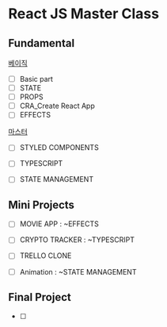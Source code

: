 # React JS Master Class

## Fundamental
[베이직](https://nomadcoders.co/react-for-beginners/lobby)
- [ ] Basic part
- [ ] STATE
- [ ] PROPS
- [ ] CRA_Create React App
- [ ] EFFECTS

[마스터](https://nomadcoders.co/react-masterclass/lobby)
- [ ] STYLED COMPONENTS
- [ ] TYPESCRIPT
- [ ] STATE MANAGEMENT


## Mini Projects
- [ ] MOVIE APP
   : ~EFFECTS
- [ ] CRYPTO TRACKER
   : ~TYPESCRIPT
- [ ] TRELLO CLONE
- [ ] Animation
   : ~STATE MANAGEMENT


## Final Project
- [ ] 
